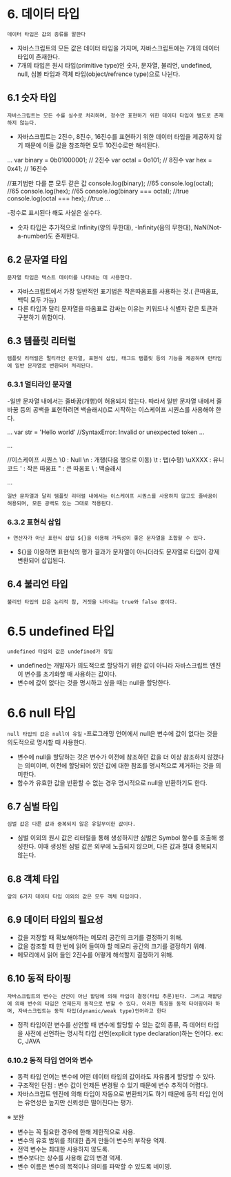 # 6. 데이터 타입

`데이터 타입은 값의 종류를 말한다`

- 자바스크립트의 모든 값은 데이터 타입을 가지며, 자바스크립트에는 7개의 데이터 타입이 존재한다.
- 7개의 타입은 원시 타입(primitive type)인 숫자, 문자열, 불리언, undefined, null, 심볼 타입과 객체 타입(object/refrence type)으로 나뉜다.

## 6.1 숫자 타입

`자바스크립트는 모든 수를 실수로 처리하며, 정수만 표현하기 위한 데이터 타입이 별도로 존재하지 않는다.`

- 자바스크립트는 2진수, 8진수, 16진수를 표현하기 위한 데이터 타입을 제공하지 않기 때문에 이들 값을 참조하면 모두 10진수로만 해석된다.

...
var binary = 0b01000001; // 2진수
var octal = 0o101; // 8진수
var hex = 0x41; // 16진수

//표기법만 다를 뿐 모두 같은 값
console.log(binary); //65
console.log(octal); //65
console.log(hex); //65
console.log(binary === octal); //true
console.log(octal === hex); //true
...

-정수로 표시된다 해도 사실은 실수다.

- 숫자 타입은 추가적으로 Infinity(양의 무한대), -Infinity(음의 무한대), NaN(Not-a-number)도 존재한다.

## 6.2 문자열 타입

`문자열 타입은 텍스트 데이터를 나타내는 데 사용한다.`

- 자바스크립트에서 가장 일반적인 표기법은 작은따옴표를 사용하는 것.( 큰따옴표, 백틱 모두 가능)
- 다른 타입과 달리 문자열을 따옴표로 감싸는 이유는 키워드나 식별자 같은 토큰과 구분하기 위함이다.

## 6.3 템플릿 리터럴

`템플릿 리터럴은 멀티라인 문자열, 표현식 삽입, 태그드 탬플릿 등의 기능을 제공하며 런타임에 일반 문자열로 변환되어 처리된다.`

### 6.3.1 멀티라인 문자열

-일반 문자열 내에서는 줄바꿈(개행)이 허용되지 않는다.
따라서 일반 문자열 내에서 줄바꿈 등의 공백을 표현하려면 백슬래시(\)로 시작하는 이스케이프 시퀀스를 사용해야 한다.

...
var str = 'Hello
world'
//SyntaxError: Invalid or unexpected token
...

...

//이스케이프 시퀀스
\0 : Null
\n : 개행(다음 행으로 이동)
\t : 탭(수평)
\uXXXX : 유니코드
\' : 작은 따옴표
\" : 큰 따옴표
\\ : 백슬래시

...

`일반 문자열과 달리 템플릿 리터럴 내에서는 이스케이프 시퀀스를 사용하지 않고도 줄바꿈이 허용되며, 모든 공백도 있는 그대로 적용된다.`

### 6.3.2 표현식 삽입

`+ 연산자가 아닌 표현식 삽입 ${}을 이용해 가독성이 좋은 문자열을 조합할 수 있다.`

- ${}을 이용하면 표현식의 평가 결과가 문자열이 아니더라도 문자열로 타입이 강제 변환되어 삽입된다.

## 6.4 불리언 타입

`불리언 타입의 값은 논리적 참, 거짓을 나타내는 true와 false 뿐이다.`

# 6.5 undefined 타입

`undefined 타입의 값은 undefined가 유일`

- undefined는 개발자가 의도적으로 할당하기 위한 값이 아니라 자바스크립트 엔진이 변수를 초기화할 때 사용하는 값이다.
- 변수에 값이 없다는 것을 명시하고 싶을 때는 null을 할당한다.

# 6.6 null 타입

`null 타입의 값은 null이 유일` -프로그래밍 언어에서 null은 변수에 값이 없다는 것을 의도적으로 명시할 때 사용한다.

- 변수에 null을 할당하는 것은 변수가 이전에 참조하던 값을 더 이상 참조하지 않겠다는 의미이며, 이전에 할당되어 있던 값에 대한 참조를 명시적으로 제거하는 것을 의미한다.
- 함수가 유효한 값을 반환할 수 없는 경우 명시적으로 null을 반환하기도 한다.

## 6.7 심벌 타입

`심벌 값은 다른 값과 중복되지 않은 유일무이한 값이다.`

- 심벌 이외의 원시 값은 리터럴을 통해 생성하지만 심벌은 Symbol 함수를 호출해 생성한다. 이때 생성된 심벌 값은 외부에 노출되지 않으며, 다른 값과 절대 중복되지 않는다.

## 6.8 객체 타입

`앞의 6가지 데이터 타입 이외의 값은 모두 객체 타입이다.`

## 6.9 데이터 타입의 필요성

- 값을 저장할 때 확보해야하는 메모리 공간의 크기를 결정하기 위해.
- 값을 참조할 때 한 번에 읽어 들여야 할 메모리 공간의 크기를 결정하기 위해.
- 메모리에서 읽어 들인 2진수를 어떻게 해석할지 결정하기 위해.

## 6.10 동적 타이핑

`자바스크립트의 변수는 선언이 아닌 할당에 의해 타입이 결정(타입 추론)된다. 그리고 재할당에 의해 변수의 타입은 언제든지 동적으로 변할 수 있다. 이러한 특징을 동적 타이핑이라 하며, 자바스크립트는 동적 타입(dynamic/weak type)언어라고 한다`

- 정적 타입이란 변수를 선언할 때 변수에 할당할 수 있는 값의 종류, 즉 데어터 타입을 사전에 선언하는 명시적 타입 선언(explicit type declaration)하는 언어다. ex: C, JAVA

### 6.10.2 동적 타입 언어와 변수

- 동적 타입 언어는 변수에 어떤 데이터 타입의 값이라도 자유롭게 할당할 수 있다.
- 구조적인 단점 : 변수 값이 언제든 변경될 수 있기 때문에 변수 추적이 어렵다.
- 자바스크립트 엔진에 의해 타입이 자동으로 변환되기도 하기 때문에 동적 타입 언어는 유연성은 높지만 신뢰성은 떨어진다는 평가.

※ 보완

- 변수는 꼭 필요한 경우에 한해 제한적으로 사용.
- 변수의 유효 범위를 최대한 좁게 만들어 변수의 부작용 억제.
- 전역 변수는 최대한 사용하지 않도록.
- 변수보다는 상수를 사용해 값의 변경 억제.
- 변수 이름은 변수의 목적이나 의미를 파악할 수 있도록 네이밍.
